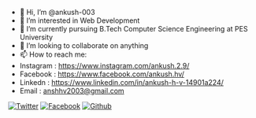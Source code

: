 - 👋 Hi, I’m @ankush-003
- 👀 I’m interested in Web Development
- 🌱 I’m currently pursuing B.Tech Computer Science Engineering at PES University
- 💞️ I’m looking to collaborate on anything 
- 📫 How to reach me:
- Instagram : https://www.instagram.com/ankush.2.9/
- Facebook : https://www.facebook.com/ankush.hv/
- Linkedn : https://www.linkedin.com/in/ankush-h-v-14901a224/
- Email : anshhv2003@gmail.com

[![Twitter][1.1]][1]
[![Facebook][2.1]][2]
[![Github][3.1]][3]

<!-- icons links -->
[1.1]: https://github.com/gauravghongde/social-icons/blob/master/PNG/Color/Twitter.png
[2.1]: https://github.com/gauravghongde/social-icons/blob/master/PNG/Color/Facebook.png
[3.1]: https://github.com/gauravghongde/social-icons/blob/master/PNG/Color/Github.png
[1]: https://twitter.com/9f49bd1f004745a
[2]: https://www.facebook.com/ankush.hv
[3]: http://www.github.com/carlsednaoui
<!---
ankush-003/ankush-003 is a ✨ special ✨ repository because its `README.md` (this file) appears on your GitHub profile.
You can click the Preview link to take a look at your changes.
--->

